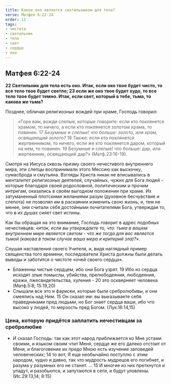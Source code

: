 ```yaml
---
title: Какое око является светильником для тела?
verse: Матфея 6:22-24
order: 11
tags: 
- чистота
- светильник
- тело
- свет
- сердце
- око
---
```


## Матфея 6:22-24

**22 Светильник для тела есть око. Итак, если око твое будет чисто, то все тело твое будет светло; 23 если же око твое будет худо, то все тело твое будет темно. Итак, если свет, который в тебе, тьма, то какова же тьма?**

Позднее, обличая религиозных вождей при храме, Господь говорил: 

>«Горе вам, вожди слепые, которые говорите: если кто поклянется храмом, то ничего, а если кто поклянется золотом храма, то повинен. 17 *Безумные и слепые! что больше: золото, или храм, освящающий золото?* 18 Также: если кто поклянется жертвенником, то ничего, если же кто поклянется даром, который на нем, то повинен. 19 Безумные и слепые! что больше: дар, или жертвенник, освящающий дар?» (Матф.23:16-19). 

Смотря на Иисуса сквозь призму своего нечестивого внутреннего мира, эти слепцы воспринимали этого Мессию как выскочку, сумасброда и смутьяна. Взгляды Христа никак не вписывались в менталитет религиозных деятелей, случайных, чужих для Бога людей - которые благодаря своей родословной, политическим и прочим интригам, оказались в своём выгодном положении при храме. Их затуманенный плотскими желаниями разум (духовное бесчувствие и слепота) не позволял им в раскаянии изменить свою жизнь; и, тем не менее, они считали себя достойными почитателями Бога, утверждая то, что в их душах сияет свет истины. 

Как бы обращая на это внимание, Господь говорит в адрес подобных нечестивцев: *«итак, если вы утверждаете то, что: тьма в вашем внутреннем мире является светом - что же тогда для вас является тьмой (какова в таком случае ваша мера и критерий зла)?*». 

Слушая наставления своего Учителя, и, видя наглядный пример священства того времени, последователи Христа должны были делать выводы и заботится о чистоте «очей своего сердца». 

- Блаженны чистые сердцем, ибо они Бога узрят. 19 Ибо из сердца исходят злые помыслы, убийства, прелюбодеяния, любодеяния, кражи, лжесвидетельства, хуления - 20 это оскверняет человека (Матф.5:8; 15:19,20)
- Слышали все это и фарисеи, которые были сребролюбивы, и они смеялись над Ним. 15 Он сказал им: вы выказываете себя праведниками пред людьми, но Бог знает сердца ваши, ибо что высоко у людей, то мерзость пред Богом. (Лук.16:14,15)

### Цена, которую придётся заплатить нечестивцам за сребролюбие

- И сказал Господь: так как этот народ приближается ко Мне устами своими, и языком своим чтит Меня, сердце же его далеко отстоит от Меня, и благоговение их предо Мною есть изучение заповедей человеческих; 14 то вот, Я еще необычайно поступлю с этим народом, чудно и дивно, так что мудрость мудрецов его погибнет, и разума у разумных его не станет. … 15 И многие из них преткнутся и упадут, и разобьются, и запутаются в сети, и будут уловлены. (Ис.29:13,14; 8:15)